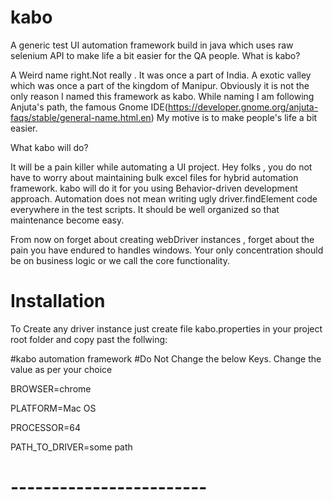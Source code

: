 # kabo
A generic test UI automation framework build in java which uses raw selenium API to make life a  bit easier for the QA people.
What is kabo?

A Weird name right.Not really . It was once a part of India. A exotic valley which was once a part of the kingdom of Manipur. Obviously it is not the only reason I named this framework as kabo. While naming I am following Anjuta's path, the famous Gnome IDE(https://developer.gnome.org/anjuta-faqs/stable/general-name.html.en) My motive is to make people's life a bit easier.

What kabo will do?

It will be a pain killer while automating a UI project. Hey folks , you do not have to worry about maintaining bulk excel files for hybrid automation framework. kabo will do it for you using Behavior-driven development approach. Automation does not mean writing ugly driver.findElement code everywhere in the test scripts. It should be well organized so that maintenance become easy.

From now on forget about creating webDriver instances , forget about the pain you have endured to handles windows. Your only concentration should be on business logic or we call the core functionality.

# Installation

To Create any driver instance just create file kabo.properties in your project root folder and copy past the follwing:

#kabo automation framework
#Do Not Change the below Keys. Change the value as per your choice

BROWSER=chrome

PLATFORM=Mac OS

PROCESSOR=64

PATH_TO_DRIVER=some path
# ------------------------
